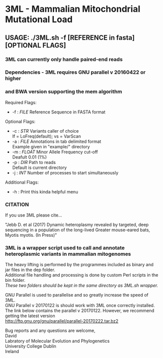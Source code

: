

#   3ML - Mammalian Mitochondrial Mutational Load     #


## USAGE: ./3ML.sh -f [REFERENCE in fasta] [OPTIONAL FLAGS]

### 3ML can currently only handle paired-end reads
### Dependencies - 3ML requires GNU parallel v 20160422 or higher 
### and BWA version supporting the mem algorithm

Required Flags: 
*	-f : *FILE* Reference Sequence in FASTA format

Optional Flags:
*	-c : _STR_ Variants caller of choice		
				lf = LoFreq(default); vs = VarScan		
*	-a : *FILE* Annotations in tab delimited format		
				Example given in "example/" directory
*	-m : *FLOAT* Minor Allele Frequency cut-off		
				Deafult 0.01 (1%) 
* -p : *DIR* Path to reads		
				Default is current directory
* -j : *INT* Number of processes to start simultaneously

Additional Flags:
* -h : Print this kinda helpful menu


### CITATION		
If you use 3ML please cite...		

"Jebb D. et al (2017) Dynamic heteroplasmy revealed by targeted, deep sequencing in a population of the long-lived Greater mouse-eared bats, Myotis myotis. (In Press)"

### 3ML is a wrapper script used to call and annotate heteroplasmic variants in mammalian mitogenomes

The heavy lifting is performed by the programmes included as binary and jar files in the dep folder.		
Additional file handling and processing is done by custom Perl scripts in the bin folder.		
*These two folders should be kept in the same directory as 3ML.sh wrapper.*		

GNU Parallel is used to parallelise and so greatly increase the speed of 3ML.  
GNU Parallel v 20170122 is should work with 3ML once correctly installed.  
The link below contains the parallel v 20170122. However, we recommend getting the latest version  
http://ftp.gnu.org/gnu/parallel/parallel-20170222.tar.bz2

Bug reports and any questions are welcome,  
David  
Labratory of Molecular Evolution and Phylogenetics  
University College Dublin  
Ireland

